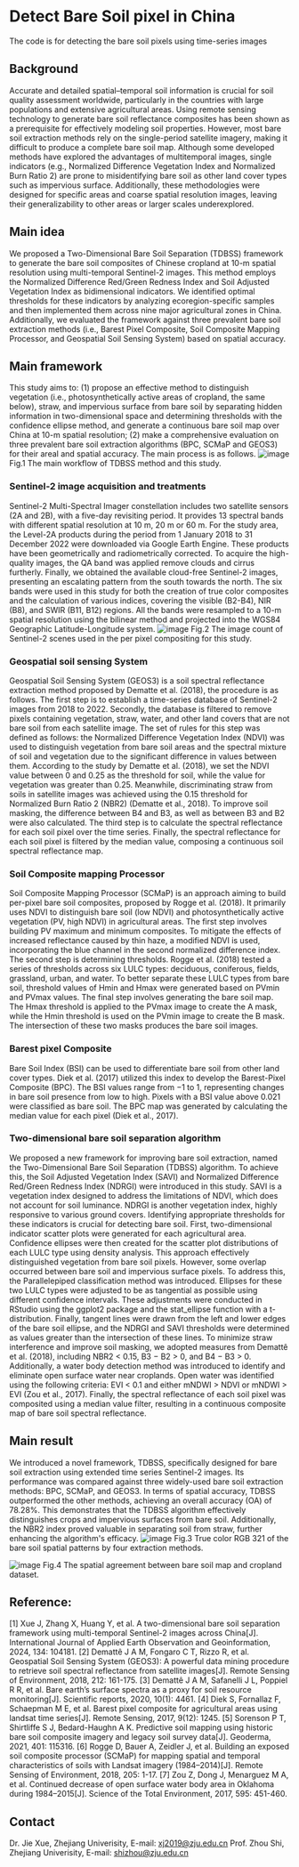 # Detect Bare Soil pixel in China
The code is for detecting the bare soil pixels using time-series images
## Background
Accurate and detailed spatial–temporal soil information is crucial for soil quality assessment worldwide, particularly in the countries with large populations and extensive agricultural areas. Using remote sensing technology to generate bare soil reflectance composites has been shown as a prerequisite for effectively modeling soil properties. However, most bare soil extraction methods rely on the single-period satellite imagery, making it difficult to produce a complete bare soil map. Although some developed methods have explored the advantages of multitemporal images, single indicators (e.g., Normalized Difference Vegetation Index and Normalized Burn Ratio 2) are prone to misidentifying bare soil as other land cover types such as impervious surface. Additionally, these methodologies were designed for specific areas and coarse spatial resolution images, leaving their generalizability to other areas or larger scales underexplored.
## Main idea
We proposed a Two-Dimensional Bare Soil Separation (TDBSS) framework to generate the bare soil composites of Chinese cropland at 10-m spatial resolution using multi-temporal Sentinel-2 images. This method employs the Normalized Difference Red/Green Redness Index and Soil Adjusted Vegetation Index as bidimensional indicators. We identified optimal thresholds for these indicators by analyzing ecoregion-specific samples and then implemented them across nine major agricultural zones in China. Additionally, we evaluated the framework against three prevalent bare soil extraction methods (i.e., Barest Pixel Composite, Soil Composite Mapping Processor, and Geospatial Soil Sensing System) based on spatial accuracy. 
## Main framework
This study aims to: (1) propose an effective method to distinguish vegetation (i.e., photosynthetically active areas of cropland, the same below), straw, and impervious surface from bare soil
by separating hidden information in two-dimensional space and determining thresholds with the confidence ellipse method, and generate a continuous bare soil map over China at 10-m spatial resolution; (2) make a comprehensive evaluation on three prevalent bare soil extraction algorithms (BPC, SCMaP and GEOS3) for their areal and spatial accuracy. The main process is as follows.
                                                      ![image](https://github.com/user-attachments/assets/f1903f50-6f8b-4507-82b2-fe4dcdd79648)
                                                                  Fig.1 The main workflow of TDBSS method and this study.
                                                                  
### Sentinel-2 image acquisition and treatments
Sentinel-2 Multi-Spectral Imager constellation includes two satellite sensors (2A and 2B), with a five-day revisiting period. It provides 13 spectral bands with different spatial resolution at 10 m, 20 m or 60 m. For the study area, the Level-2A products during the period from 1 January 2018 to 31 December 2022 were downloaded via Google Earth Engine. These products have been geometrically and radiometrically corrected. To acquire the high-quality images, the QA band was applied remove clouds and cirrus furtherly. Finally, we obtained the available cloud-free Sentinel-2 images, presenting an escalating pattern from the south towards the north. The six bands were used in this study for both the creation of true color composites and the calculation of various indices, covering the visible (B2-B4), NIR (B8), and SWIR (B11, B12) regions. All the bands were resampled to a 10-m spatial resolution using the bilinear method and projected into the WGS84 Geographic Latitude-Longitude system.
                                                      ![image](https://github.com/user-attachments/assets/c4b399b6-5b85-496f-93e0-320ae161a85c)
                                                    Fig.2 The image count of Sentinel-2 scenes used in the per pixel compositing for this study.
                                                    
### Geospatial soil sensing System
Geospatial Soil Sensing System (GEOS3) is a soil spectral reflectance extraction method proposed by Dematte et al. (2018), the procedure is as follows. The first step is to establish a time-series database of Sentinel-2 images from 2018 to 2022. Secondly, the database is filtered to remove pixels containing vegetation, straw, water, and other land covers that are not bare soil from each satellite image. The set of rules for this step was defined as follows: the Normalized Difference Vegetation Index (NDVI) was used to distinguish vegetation from bare soil areas and the spectral mixture of soil and vegetation due to the significant difference in values between them. According to the study by Dematte et al. (2018), we set the NDVI value between 0 and 0.25 as the threshold for soil, while the value for vegetation was greater than 0.25. Meanwhile, discriminating straw from soils in satellite images was achieved using the 0.15 threshold for Normalized Burn Ratio 2 (NBR2) (Dematte et al., 2018). To improve soil masking, the difference between B4 and B3, as well as between B3 and B2 were also calculated. The third step is to calculate the spectral reflectance for each soil pixel over the time series. Finally, the spectral reflectance for each soil pixel is filtered by the median value, composing a continuous soil spectral reflectance map.
### Soil Composite mapping Processor
Soil Composite Mapping Processor (SCMaP) is an approach aiming to build per-pixel bare soil composites, proposed by Rogge et al. (2018). It primarily uses NDVI to distinguish bare soil (low NDVI) and photosynthetically active vegetation (PV, high NDVI) in agricultural areas. The first step involves building PV maximum and minimum composites. To mitigate the effects of increased reflectance caused by thin haze, a modified NDVI is used, incorporating the blue channel in the second normalized difference index. The second step is determining thresholds. Rogge et al. (2018) tested a series of thresholds across six LULC types: deciduous, coniferous, fields, grassland, urban, and water. To better separate these LULC types from bare soil, threshold values of Hmin and Hmax were generated based on PVmin and PVmax values. The final step involves generating the bare soil map. The Hmax threshold is applied to the PVmax image to create the A mask, while the Hmin threshold is used on the PVmin image to create the B mask. The intersection of these two masks produces the bare soil images.
### Barest pixel Composite
Bare Soil Index (BSI) can be used to differentiate bare soil from other land cover types. Diek et al. (2017) utilized this index to develop the Barest-Pixel Composite (BPC). The BSI values range from −1 to 1, representing changes in bare soil presence from low to high. Pixels with a BSI value above 0.021 were classified as bare soil. The BPC map was generated by calculating the median value for each pixel (Diek et al., 2017).
### Two-dimensional bare soil separation algorithm
We proposed a new framework for improving bare soil extraction, named the Two-Dimensional Bare Soil Separation (TDBSS) algorithm. To achieve this, the Soil Adjusted Vegetation Index (SAVI) and Normalized Difference Red/Green Redness Index (NDRGI) were introduced in this study. SAVI is a vegetation index designed to address the limitations of NDVI, which does not account for soil luminance. NDRGI is another vegetation index, highly responsive to various ground covers. Identifying appropriate thresholds for these indicators is crucial for detecting bare soil. First, two-dimensional indicator scatter plots were generated for each agricultural area. Confidence ellipses were then created for the scatter plot distributions of each LULC type using density analysis. This approach effectively distinguished vegetation from bare soil pixels. However, some overlap occurred between bare soil and impervious surface pixels. To address this, the Parallelepiped classification method was introduced. Ellipses for these two LULC types were adjusted to be as tangential as possible using different confidence intervals. These adjustments were conducted in RStudio using the ggplot2 package and the stat_ellipse function with a t-distribution. Finally, tangent lines were drawn from the left and lower edges of the bare soil ellipse, and the NDRGI and SAVI thresholds were determined as values greater than the intersection of these lines. To minimize straw interference and improve soil masking, we adopted measures from Demattê et al. (2018), including NBR2 < 0.15, B3 − B2 > 0, and B4 − B3 > 0. Additionally, a water body detection method was introduced to identify and eliminate open surface water near croplands. Open water was identified using the following criteria: EVI < 0.1 and either mNDWI > NDVI or mNDWI > EVI (Zou et al., 2017). Finally, the spectral reflectance of each soil pixel was composited using a median value filter, resulting in a continuous composite map of bare soil spectral reflectance. 

## Main result
We introduced a novel framework, TDBSS, specifically designed for bare soil extraction using extended time series Sentinel-2 images. Its performance was compared against three widely-used bare soil extraction methods: BPC, SCMaP, and GEOS3. In terms of spatial accuracy, TDBSS outperformed the other methods, achieving an overall accuracy (OA) of 78.28%. This demonstrates that the TDBSS algorithm effectively distinguishes crops and impervious surfaces from bare soil. Additionally, the NBR2 index proved valuable in separating soil from straw, further enhancing the algorithm's efficacy.
![image](https://github.com/user-attachments/assets/2ea9616d-1a90-43bf-a5cc-ae37b6c949e6)
Fig.3 True color RGB 321 of the bare soil spatial patterns by four extraction methods. 

![image](https://github.com/user-attachments/assets/7abf83f5-c15c-420b-9871-3008a44a7673)
Fig.4 The spatial agreement between bare soil map and cropland dataset. 


## Reference:
[1] Xue J, Zhang X, Huang Y, et al. A two-dimensional bare soil separation framework using multi-temporal Sentinel-2 images across China[J]. International Journal of Applied Earth Observation and Geoinformation, 2024, 134: 104181.
[2] Demattê J A M, Fongaro C T, Rizzo R, et al. Geospatial Soil Sensing System (GEOS3): A powerful data mining procedure to retrieve soil spectral reflectance from satellite images[J]. Remote Sensing of Environment, 2018, 212: 161-175.
[3] Demattê J A M, Safanelli J L, Poppiel R R, et al. Bare earth’s surface spectra as a proxy for soil resource monitoring[J]. Scientific reports, 2020, 10(1): 4461.
[4] Diek S, Fornallaz F, Schaepman M E, et al. Barest pixel composite for agricultural areas using landsat time series[J]. Remote Sensing, 2017, 9(12): 1245.
[5] Sorenson P T, Shirtliffe S J, Bedard-Haughn A K. Predictive soil mapping using historic bare soil composite imagery and legacy soil survey data[J]. Geoderma, 2021, 401: 115316.
[6] Rogge D, Bauer A, Zeidler J, et al. Building an exposed soil composite processor (SCMaP) for mapping spatial and temporal characteristics of soils with Landsat imagery (1984–2014)[J]. Remote Sensing of Environment, 2018, 205: 1-17.
[7] Zou Z, Dong J, Menarguez M A, et al. Continued decrease of open surface water body area in Oklahoma during 1984–2015[J]. Science of the Total Environment, 2017, 595: 451-460.

## Contact
Dr. Jie Xue, Zhejiang Univerisity, E-mail: xj2019@zju.edu.cn
Prof. Zhou Shi, Zhejiang Univerisity, E-mail: shizhou@zju.edu.cn 


